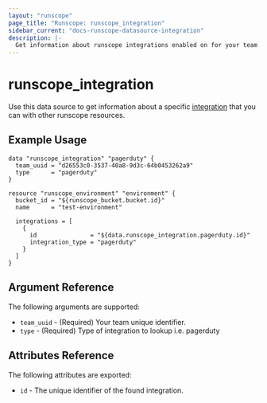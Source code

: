 ```yaml
---
layout: "runscope"
page_title: "Runscope: runscope_integration"
sidebar_current: "docs-runscope-datasource-integration"
description: |-
  Get information about runscope integrations enabled on for your team.
---
```


# runscope\_integration

Use this data source to get information about a specific [integration](https://www.runscope.com/docs/api/integrations)
that you can with other runscope resources.

## Example Usage

```hcl
data "runscope_integration" "pagerduty" {
  team_uuid = "d26553c0-3537-40a8-9d3c-64b0453262a9"
  type      = "pagerduty"
}

resource "runscope_environment" "environment" {
  bucket_id = "${runscope_bucket.bucket.id}"
  name      = "test-environment"

  integrations = [
    {
      id               = "${data.runscope_integration.pagerduty.id}"
      integration_type = "pagerduty"
    }
  ]
}
```

## Argument Reference

The following arguments are supported:

* `team_uuid` - (Required) Your team unique identifier.
* `type` - (Required) Type of integration to lookup i.e. pagerduty

## Attributes Reference
The following attributes are exported:

* `id` - The unique identifier of the found integration.

